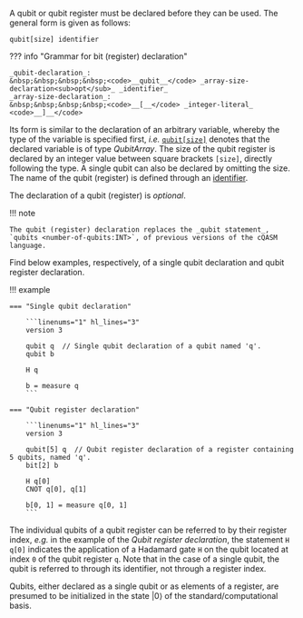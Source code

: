 A qubit or qubit register must be declared before they can be used.
The general form is given as follows:

`qubit[size] identifier`

??? info "Grammar for bit (register) declaration"
    
    _qubit-declaration_:  
    &nbsp;&nbsp;&nbsp;&nbsp;<code>__qubit__</code> _array-size-declaration<sub>opt</sub>_ _identifier_  
    _array-size-declaration_:  
    &nbsp;&nbsp;&nbsp;&nbsp;<code>__[__</code> _integer-literal_ <code>__]__</code>  

Its form is similar to the declaration of an arbitrary variable,
whereby the type of the variable is specified first, _i.e._ [`qubit[size]`](../types.md)
denotes that the declared variable is of type _QubitArray_.
The size of the qubit register is declared by an integer value between square brackets `[size]`, directly following the type.
A single qubit can also be declared by omitting the size.
The name of the qubit (register) is defined through an [identifier](../tokens/identifiers.md). 

The declaration of a qubit (register) is _optional_. 

!!! note

    The qubit (register) declaration replaces the _qubit statement_, `qubits <number-of-qubits:INT>`, of previous versions of the cQASM language.

Find below examples, respectively, of a single qubit declaration and qubit register declaration.

!!! example

    === "Single qubit declaration"

        ```linenums="1" hl_lines="3"
        version 3

        qubit q  // Single qubit declaration of a qubit named 'q'.
        qubit b

        H q

        b = measure q
        ```
    
    === "Qubit register declaration"

        ```linenums="1" hl_lines="3"
        version 3

        qubit[5] q  // Qubit register declaration of a register containing 5 qubits, named 'q'.
        bit[2] b

        H q[0]
        CNOT q[0], q[1]

        b[0, 1] = measure q[0, 1]
        ```

The individual qubits of a qubit register can be referred to by their register index,
_e.g._ in the example of the _Qubit register declaration_,
the statement `H q[0]` indicates the application of a Hadamard gate `H` on the qubit located at index `0` of the qubit register `q`. 
Note that in the case of a single qubit, the qubit is referred to through its identifier, not through a register index.

Qubits, either declared as a single qubit or as elements of a register,
are presumed to be initialized in the state $|0\rangle$ of the standard/computational basis.
